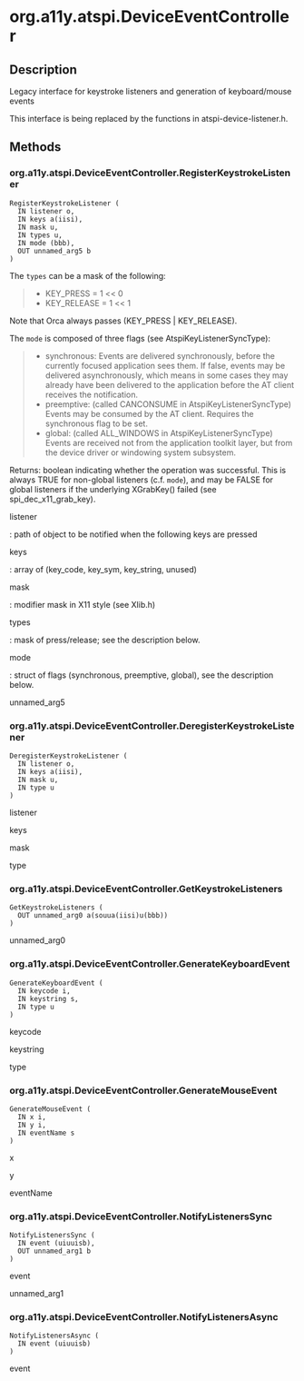 # org.a11y.atspi.DeviceEventController

## Description

Legacy interface for keystroke listeners and generation of
keyboard/mouse events

This interface is being replaced by the functions in
atspi-device-listener.h.

## Methods 

### org.a11y.atspi.DeviceEventController.RegisterKeystrokeListener 



    RegisterKeystrokeListener (
      IN listener o,
      IN keys a(iisi),
      IN mask u,
      IN types u,
      IN mode (bbb),
      OUT unnamed_arg5 b
    )

The `types` can be a mask of the following:

> -   KEY_PRESS = 1 \<\< 0
> -   KEY_RELEASE = 1 \<\< 1

Note that Orca always passes (KEY_PRESS \| KEY_RELEASE).

The `mode` is composed of three flags (see AtspiKeyListenerSyncType):

> -   synchronous: Events are delivered synchronously, before the
>     currently focused application sees them. If false, events may be
>     delivered asynchronously, which means in some cases they may
>     already have been delivered to the application before the AT
>     client receives the notification.
> -   preemptive: (called CANCONSUME in AtspiKeyListenerSyncType) Events
>     may be consumed by the AT client. Requires the synchronous flag to
>     be set.
> -   global: (called ALL_WINDOWS in AtspiKeyListenerSyncType) Events
>     are received not from the application toolkit layer, but from the
>     device driver or windowing system subsystem.

Returns: boolean indicating whether the operation was successful. This
is always TRUE for non-global listeners (c.f. `mode`), and may be FALSE
for global listeners if the underlying XGrabKey() failed (see
spi_dec_x11_grab_key).

listener

:   path of object to be notified when the following keys are pressed

keys

:   array of (key_code, key_sym, key_string, unused)

mask

:   modifier mask in X11 style (see Xlib.h)

types

:   mask of press/release; see the description below.

mode

:   struct of flags (synchronous, preemptive, global), see the
    description below.

unnamed_arg5

### org.a11y.atspi.DeviceEventController.DeregisterKeystrokeListener 



    DeregisterKeystrokeListener (
      IN listener o,
      IN keys a(iisi),
      IN mask u,
      IN type u
    )

listener

keys

mask

type

### org.a11y.atspi.DeviceEventController.GetKeystrokeListeners 



    GetKeystrokeListeners (
      OUT unnamed_arg0 a(souua(iisi)u(bbb))
    )

unnamed_arg0

### org.a11y.atspi.DeviceEventController.GenerateKeyboardEvent



    GenerateKeyboardEvent (
      IN keycode i,
      IN keystring s,
      IN type u
    )

keycode

keystring

type

### org.a11y.atspi.DeviceEventController.GenerateMouseEvent



    GenerateMouseEvent (
      IN x i,
      IN y i,
      IN eventName s
    )

x

y

eventName

### org.a11y.atspi.DeviceEventController.NotifyListenersSync 



    NotifyListenersSync (
      IN event (uiuuisb),
      OUT unnamed_arg1 b
    )

event

unnamed_arg1

### org.a11y.atspi.DeviceEventController.NotifyListenersAsync 



    NotifyListenersAsync (
      IN event (uiuuisb)
    )

event
